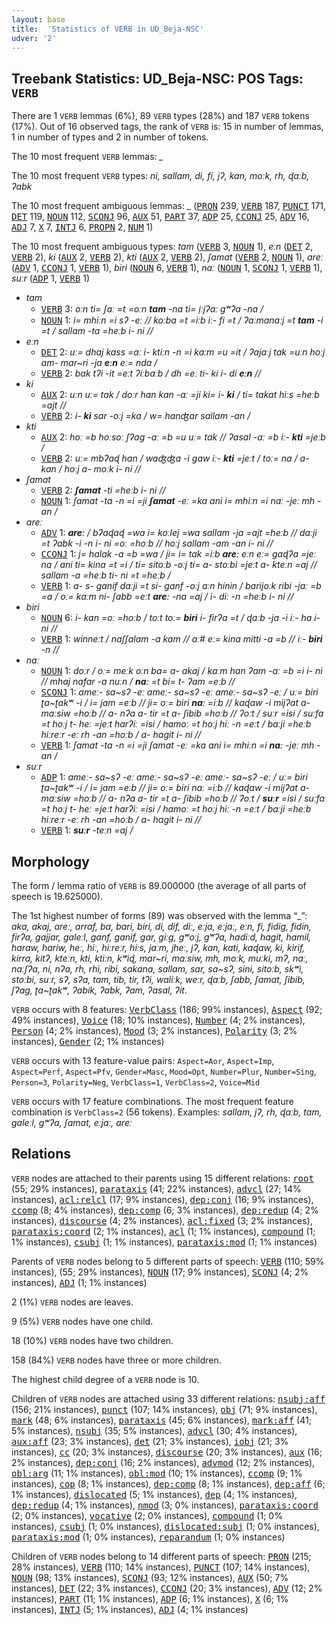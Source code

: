 ```yaml
---
layout: base
title:  'Statistics of VERB in UD_Beja-NSC'
udver: '2'
---
```


## Treebank Statistics: UD_Beja-NSC: POS Tags: `VERB`

There are 1 `VERB` lemmas (6%), 89 `VERB` types (28%) and 187 `VERB` tokens (17%).
Out of 16 observed tags, the rank of `VERB` is: 15 in number of lemmas, 1 in number of types and 2 in number of tokens.

The 10 most frequent `VERB` lemmas: <em>_</em>

The 10 most frequent `VERB` types:  <em>ni, sallam, di, fi, jʔ, kan, moːk, rh, ɖaːb, ʔabk</em>

The 10 most frequent ambiguous lemmas: <em>_</em> (<tt><a href="bej_nsc-pos-PRON.html">PRON</a></tt> 239, <tt><a href="bej_nsc-pos-VERB.html">VERB</a></tt> 187, <tt><a href="bej_nsc-pos-PUNCT.html">PUNCT</a></tt> 171, <tt><a href="bej_nsc-pos-DET.html">DET</a></tt> 119, <tt><a href="bej_nsc-pos-NOUN.html">NOUN</a></tt> 112, <tt><a href="bej_nsc-pos-SCONJ.html">SCONJ</a></tt> 96, <tt><a href="bej_nsc-pos-AUX.html">AUX</a></tt> 51, <tt><a href="bej_nsc-pos-PART.html">PART</a></tt> 37, <tt><a href="bej_nsc-pos-ADP.html">ADP</a></tt> 25, <tt><a href="bej_nsc-pos-CCONJ.html">CCONJ</a></tt> 25, <tt><a href="bej_nsc-pos-ADV.html">ADV</a></tt> 16, <tt><a href="bej_nsc-pos-ADJ.html">ADJ</a></tt> 7, <tt><a href="bej_nsc-pos-X.html">X</a></tt> 7, <tt><a href="bej_nsc-pos-INTJ.html">INTJ</a></tt> 6, <tt><a href="bej_nsc-pos-PROPN.html">PROPN</a></tt> 2, <tt><a href="bej_nsc-pos-NUM.html">NUM</a></tt> 1)

The 10 most frequent ambiguous types:  <em>tam</em> (<tt><a href="bej_nsc-pos-VERB.html">VERB</a></tt> 3, <tt><a href="bej_nsc-pos-NOUN.html">NOUN</a></tt> 1), <em>eːn</em> (<tt><a href="bej_nsc-pos-DET.html">DET</a></tt> 2, <tt><a href="bej_nsc-pos-VERB.html">VERB</a></tt> 2), <em>ki</em> (<tt><a href="bej_nsc-pos-AUX.html">AUX</a></tt> 2, <tt><a href="bej_nsc-pos-VERB.html">VERB</a></tt> 2), <em>kti</em> (<tt><a href="bej_nsc-pos-AUX.html">AUX</a></tt> 2, <tt><a href="bej_nsc-pos-VERB.html">VERB</a></tt> 2), <em>ʃamat</em> (<tt><a href="bej_nsc-pos-VERB.html">VERB</a></tt> 2, <tt><a href="bej_nsc-pos-NOUN.html">NOUN</a></tt> 1), <em>areː</em> (<tt><a href="bej_nsc-pos-ADV.html">ADV</a></tt> 1, <tt><a href="bej_nsc-pos-CCONJ.html">CCONJ</a></tt> 1, <tt><a href="bej_nsc-pos-VERB.html">VERB</a></tt> 1), <em>biri</em> (<tt><a href="bej_nsc-pos-NOUN.html">NOUN</a></tt> 6, <tt><a href="bej_nsc-pos-VERB.html">VERB</a></tt> 1), <em>naː</em> (<tt><a href="bej_nsc-pos-NOUN.html">NOUN</a></tt> 1, <tt><a href="bej_nsc-pos-SCONJ.html">SCONJ</a></tt> 1, <tt><a href="bej_nsc-pos-VERB.html">VERB</a></tt> 1), <em>suːr</em> (<tt><a href="bej_nsc-pos-ADP.html">ADP</a></tt> 1, <tt><a href="bej_nsc-pos-VERB.html">VERB</a></tt> 1)


* <em>tam</em>
  * <tt><a href="bej_nsc-pos-VERB.html">VERB</a></tt> 3: <em>oːn ti= ʃaː =t =oːn <b>tam</b> -na ti= i̠ːjʔaː gʷʔa -na /</em>
  * <tt><a href="bej_nsc-pos-NOUN.html">NOUN</a></tt> 1: <em>i= mhiːn =i sʔ -eː // koːba =t =iːb iː- fi =t / ʔaːmanaːj =t <b>tam</b> -i =t / sallam -ta =heːb i- ni //</em>
* <em>eːn</em>
  * <tt><a href="bej_nsc-pos-DET.html">DET</a></tt> 2: <em>uː= dhaj kass =aː i- ktiːn -n =i kaːm =u =it / ʔajaːj tak =uːn hoːj am- mar~ri -ja <b>eːn</b> eː= nda /</em>
  * <tt><a href="bej_nsc-pos-VERB.html">VERB</a></tt> 2: <em>bak tʔi -it =eːt ʔiːbaːb / dh =eː ti- ki i- di <b>eːn</b> //</em>
* <em>ki</em>
  * <tt><a href="bej_nsc-pos-AUX.html">AUX</a></tt> 2: <em>uːn uː= tak / doːr han kan -aː =ji ki= i- <b>ki</b> / ti= takat hiːs =heːb =ajt //</em>
  * <tt><a href="bej_nsc-pos-VERB.html">VERB</a></tt> 2: <em>i- <b>ki</b> sar -oːj =ka / w= hanʤar sallam -an /</em>
* <em>kti</em>
  * <tt><a href="bej_nsc-pos-AUX.html">AUX</a></tt> 2: <em>hoː =b hoːsoː ʃʔag -aː =b =u uː= tak // ʔasal -aː =b iː- <b>kti</b> =jeːb /</em>
  * <tt><a href="bej_nsc-pos-VERB.html">VERB</a></tt> 2: <em>uː= mbʔaɖ han / waʤʤa -i gaw iː- <b>kti</b> =jeːt / toː= na / a- kan / hoːj a- moːk i- ni //</em>
* <em>ʃamat</em>
  * <tt><a href="bej_nsc-pos-VERB.html">VERB</a></tt> 2: <em><b>ʃamat</b> -ti =heːb i- ni //</em>
  * <tt><a href="bej_nsc-pos-NOUN.html">NOUN</a></tt> 1: <em>ʃamat -ta -n =i =ji <b>ʃamat</b> -eː =ka ani i= mhiːn =i naː -jeː mh -an /</em>
* <em>areː</em>
  * <tt><a href="bej_nsc-pos-ADV.html">ADV</a></tt> 1: <em><b>areː</b> / bʔaɖaɖ =wa i= koːlej =wa sallam -ja =ajt =heːb // daːji =t ʔabk -i -n i- ni =oː =hoːb // hoːj sallam -am -an i- ni //</em>
  * <tt><a href="bej_nsc-pos-CCONJ.html">CCONJ</a></tt> 1: <em>j= halak -a =b =wa / ji= i= tak =iːb <b>areː</b> eːn eː= gaɖʔa =jeː na / ani ti= kina =t =i / ti= sitoːb -oːj ti= a- stoːbi =jeːt a- kteːn =aj // sallam -a =heːb ti- ni =t =heːb /</em>
  * <tt><a href="bej_nsc-pos-VERB.html">VERB</a></tt> 1: <em>a- s- ganif daːji =t si- ganf -oːj aːn hinin / barijoːk ribi -jaː =b =a / oː= kaːm ni- ʃabb =eːt <b>areː</b> -na =aj / i- diː -n =heːb i- ni //</em>
* <em>biri</em>
  * <tt><a href="bej_nsc-pos-NOUN.html">NOUN</a></tt> 6: <em>i- kan =oː =hoːb / toːt toː= <b>biri</b> i- firʔa =t / ɖaːb -ja -i iː- ha i- ni //</em>
  * <tt><a href="bej_nsc-pos-VERB.html">VERB</a></tt> 1: <em>winneːt / naʃʃalam -a kam // aː# eː= kina mitti -a =b // iː- <b>biri</b> -n //</em>
* <em>naː</em>
  * <tt><a href="bej_nsc-pos-NOUN.html">NOUN</a></tt> 1: <em>doːr / oː= meːk oːn ba= a- akaj / kaːm han ʔam -aː =b =i i- ni // mhaj nafar -a nuːn / <b>naː</b> =t bi= t- ʔam =eːb //</em>
  * <tt><a href="bej_nsc-pos-SCONJ.html">SCONJ</a></tt> 1: <em>ameː- sa~sʔ -eː ameː- sa~sʔ -eː ameː- sa~sʔ -eː / uː= biri ʈa~ʈakʷ -i / i= jam =eːb // ji= oː= biri <b>naː</b> =iːb // kaɖaw -i mijʔat a- maːsiw =hoːb // a- nʔa a- tir =t a- ʃibib =hoːb // ʔoːt / suːr =isi / suːfa =t hoːj t- heː =jeːt harʔiː =isi / hamoː =t hoːj hiː -n =eːt / baːji =heːb hiːreːr -eː rh -an =hoːb / a- hagit i- ni //</em>
  * <tt><a href="bej_nsc-pos-VERB.html">VERB</a></tt> 1: <em>ʃamat -ta -n =i =ji ʃamat -eː =ka ani i= mhiːn =i <b>naː</b> -jeː mh -an /</em>
* <em>suːr</em>
  * <tt><a href="bej_nsc-pos-ADP.html">ADP</a></tt> 1: <em>ameː- sa~sʔ -eː ameː- sa~sʔ -eː ameː- sa~sʔ -eː / uː= biri ʈa~ʈakʷ -i / i= jam =eːb // ji= oː= biri naː =iːb // kaɖaw -i mijʔat a- maːsiw =hoːb // a- nʔa a- tir =t a- ʃibib =hoːb // ʔoːt / <b>suːr</b> =isi / suːfa =t hoːj t- heː =jeːt harʔiː =isi / hamoː =t hoːj hiː -n =eːt / baːji =heːb hiːreːr -eː rh -an =hoːb / a- hagit i- ni //</em>
  * <tt><a href="bej_nsc-pos-VERB.html">VERB</a></tt> 1: <em><b>suːr</b> -teːn =aj /</em>

## Morphology

The form / lemma ratio of `VERB` is 89.000000 (the average of all parts of speech is 19.625000).

The 1st highest number of forms (89) was observed with the lemma “_”: <em>aka, akaj, areː, arraf, ba, bari, biri, di, dif, diː, eːja, eːjaː, eːn, fi, fidig, fidin, firʔa, gajjar, galeːl, ganf, ganif, gar, giːg, gʷoːj, gʷʔa, hadiːd, hagit, hamil, haraw, hariw, heː, hiː, hiːreːr, hiːs, jaːm, jheː, jʔ, kan, kati, kaɖaw, ki, kirif, kirra, kitʔ, kteːn, kti, ktiːn, kʷiɖ, mar~ri, maːsiw, mh, moːk, muːki, mʔ, naː, naːʃʔa, ni, nʔa, rh, rhi, ribi, sakana, sallam, sar, sa~sʔ, sini, sitoːb, skʷi, stoːbi, suːr, sʔ, sʔa, tam, tib, tir, tʔi, waliːk, weːr, ɖaːb, ʃabb, ʃamat, ʃibib, ʃʔag, ʈa~ʈakʷ, ʔabik, ʔabk, ʔam, ʔasal, ʔit</em>.

`VERB` occurs with 8 features: <tt><a href="bej_nsc-feat-VerbClass.html">VerbClass</a></tt> (186; 99% instances), <tt><a href="bej_nsc-feat-Aspect.html">Aspect</a></tt> (92; 49% instances), <tt><a href="bej_nsc-feat-Voice.html">Voice</a></tt> (18; 10% instances), <tt><a href="bej_nsc-feat-Number.html">Number</a></tt> (4; 2% instances), <tt><a href="bej_nsc-feat-Person.html">Person</a></tt> (4; 2% instances), <tt><a href="bej_nsc-feat-Mood.html">Mood</a></tt> (3; 2% instances), <tt><a href="bej_nsc-feat-Polarity.html">Polarity</a></tt> (3; 2% instances), <tt><a href="bej_nsc-feat-Gender.html">Gender</a></tt> (2; 1% instances)

`VERB` occurs with 13 feature-value pairs: `Aspect=Aor`, `Aspect=Imp`, `Aspect=Perf`, `Aspect=Pfv`, `Gender=Masc`, `Mood=Opt`, `Number=Plur`, `Number=Sing`, `Person=3`, `Polarity=Neg`, `VerbClass=1`, `VerbClass=2`, `Voice=Mid`

`VERB` occurs with 17 feature combinations.
The most frequent feature combination is `VerbClass=2` (56 tokens).
Examples: <em>sallam, jʔ, rh, ɖaːb, tam, galeːl, gʷʔa, ʃamat, eːjaː, areː</em>


## Relations

`VERB` nodes are attached to their parents using 15 different relations: <tt><a href="bej_nsc-dep-root.html">root</a></tt> (55; 29% instances), <tt><a href="bej_nsc-dep-parataxis.html">parataxis</a></tt> (41; 22% instances), <tt><a href="bej_nsc-dep-advcl.html">advcl</a></tt> (27; 14% instances), <tt><a href="bej_nsc-dep-acl-relcl.html">acl:relcl</a></tt> (17; 9% instances), <tt><a href="bej_nsc-dep-dep-conj.html">dep:conj</a></tt> (16; 9% instances), <tt><a href="bej_nsc-dep-ccomp.html">ccomp</a></tt> (8; 4% instances), <tt><a href="bej_nsc-dep-dep-comp.html">dep:comp</a></tt> (6; 3% instances), <tt><a href="bej_nsc-dep-dep-redup.html">dep:redup</a></tt> (4; 2% instances), <tt><a href="bej_nsc-dep-discourse.html">discourse</a></tt> (4; 2% instances), <tt><a href="bej_nsc-dep-acl-fixed.html">acl:fixed</a></tt> (3; 2% instances), <tt><a href="bej_nsc-dep-parataxis-coord.html">parataxis:coord</a></tt> (2; 1% instances), <tt><a href="bej_nsc-dep-acl.html">acl</a></tt> (1; 1% instances), <tt><a href="bej_nsc-dep-compound.html">compound</a></tt> (1; 1% instances), <tt><a href="bej_nsc-dep-csubj.html">csubj</a></tt> (1; 1% instances), <tt><a href="bej_nsc-dep-parataxis-mod.html">parataxis:mod</a></tt> (1; 1% instances)

Parents of `VERB` nodes belong to 5 different parts of speech: <tt><a href="bej_nsc-pos-VERB.html">VERB</a></tt> (110; 59% instances),  (55; 29% instances), <tt><a href="bej_nsc-pos-NOUN.html">NOUN</a></tt> (17; 9% instances), <tt><a href="bej_nsc-pos-SCONJ.html">SCONJ</a></tt> (4; 2% instances), <tt><a href="bej_nsc-pos-ADJ.html">ADJ</a></tt> (1; 1% instances)

2 (1%) `VERB` nodes are leaves.

9 (5%) `VERB` nodes have one child.

18 (10%) `VERB` nodes have two children.

158 (84%) `VERB` nodes have three or more children.

The highest child degree of a `VERB` node is 10.

Children of `VERB` nodes are attached using 33 different relations: <tt><a href="bej_nsc-dep-nsubj-aff.html">nsubj:aff</a></tt> (156; 21% instances), <tt><a href="bej_nsc-dep-punct.html">punct</a></tt> (107; 14% instances), <tt><a href="bej_nsc-dep-obj.html">obj</a></tt> (71; 9% instances), <tt><a href="bej_nsc-dep-mark.html">mark</a></tt> (48; 6% instances), <tt><a href="bej_nsc-dep-parataxis.html">parataxis</a></tt> (45; 6% instances), <tt><a href="bej_nsc-dep-mark-aff.html">mark:aff</a></tt> (41; 5% instances), <tt><a href="bej_nsc-dep-nsubj.html">nsubj</a></tt> (35; 5% instances), <tt><a href="bej_nsc-dep-advcl.html">advcl</a></tt> (30; 4% instances), <tt><a href="bej_nsc-dep-aux-aff.html">aux:aff</a></tt> (23; 3% instances), <tt><a href="bej_nsc-dep-det.html">det</a></tt> (21; 3% instances), <tt><a href="bej_nsc-dep-iobj.html">iobj</a></tt> (21; 3% instances), <tt><a href="bej_nsc-dep-cc.html">cc</a></tt> (20; 3% instances), <tt><a href="bej_nsc-dep-discourse.html">discourse</a></tt> (20; 3% instances), <tt><a href="bej_nsc-dep-aux.html">aux</a></tt> (16; 2% instances), <tt><a href="bej_nsc-dep-dep-conj.html">dep:conj</a></tt> (16; 2% instances), <tt><a href="bej_nsc-dep-advmod.html">advmod</a></tt> (12; 2% instances), <tt><a href="bej_nsc-dep-obl-arg.html">obl:arg</a></tt> (11; 1% instances), <tt><a href="bej_nsc-dep-obl-mod.html">obl:mod</a></tt> (10; 1% instances), <tt><a href="bej_nsc-dep-ccomp.html">ccomp</a></tt> (9; 1% instances), <tt><a href="bej_nsc-dep-cop.html">cop</a></tt> (8; 1% instances), <tt><a href="bej_nsc-dep-dep-comp.html">dep:comp</a></tt> (8; 1% instances), <tt><a href="bej_nsc-dep-dep-aff.html">dep:aff</a></tt> (6; 1% instances), <tt><a href="bej_nsc-dep-dislocated.html">dislocated</a></tt> (5; 1% instances), <tt><a href="bej_nsc-dep-dep.html">dep</a></tt> (4; 1% instances), <tt><a href="bej_nsc-dep-dep-redup.html">dep:redup</a></tt> (4; 1% instances), <tt><a href="bej_nsc-dep-nmod.html">nmod</a></tt> (3; 0% instances), <tt><a href="bej_nsc-dep-parataxis-coord.html">parataxis:coord</a></tt> (2; 0% instances), <tt><a href="bej_nsc-dep-vocative.html">vocative</a></tt> (2; 0% instances), <tt><a href="bej_nsc-dep-compound.html">compound</a></tt> (1; 0% instances), <tt><a href="bej_nsc-dep-csubj.html">csubj</a></tt> (1; 0% instances), <tt><a href="bej_nsc-dep-dislocated-subj.html">dislocated:subj</a></tt> (1; 0% instances), <tt><a href="bej_nsc-dep-parataxis-mod.html">parataxis:mod</a></tt> (1; 0% instances), <tt><a href="bej_nsc-dep-reparandum.html">reparandum</a></tt> (1; 0% instances)

Children of `VERB` nodes belong to 14 different parts of speech: <tt><a href="bej_nsc-pos-PRON.html">PRON</a></tt> (215; 28% instances), <tt><a href="bej_nsc-pos-VERB.html">VERB</a></tt> (110; 14% instances), <tt><a href="bej_nsc-pos-PUNCT.html">PUNCT</a></tt> (107; 14% instances), <tt><a href="bej_nsc-pos-NOUN.html">NOUN</a></tt> (98; 13% instances), <tt><a href="bej_nsc-pos-SCONJ.html">SCONJ</a></tt> (93; 12% instances), <tt><a href="bej_nsc-pos-AUX.html">AUX</a></tt> (50; 7% instances), <tt><a href="bej_nsc-pos-DET.html">DET</a></tt> (22; 3% instances), <tt><a href="bej_nsc-pos-CCONJ.html">CCONJ</a></tt> (20; 3% instances), <tt><a href="bej_nsc-pos-ADV.html">ADV</a></tt> (12; 2% instances), <tt><a href="bej_nsc-pos-PART.html">PART</a></tt> (11; 1% instances), <tt><a href="bej_nsc-pos-ADP.html">ADP</a></tt> (6; 1% instances), <tt><a href="bej_nsc-pos-X.html">X</a></tt> (6; 1% instances), <tt><a href="bej_nsc-pos-INTJ.html">INTJ</a></tt> (5; 1% instances), <tt><a href="bej_nsc-pos-ADJ.html">ADJ</a></tt> (4; 1% instances)

